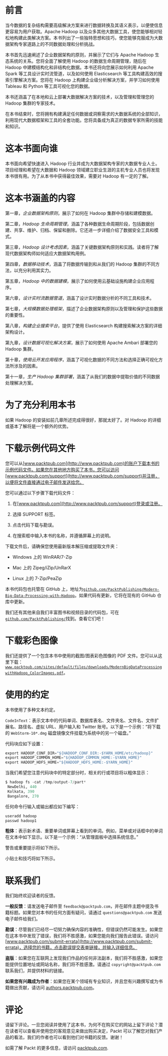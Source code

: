 # 前言

当今数据的复杂结构需要高级解决方案来进行数据转换及其语义表示，以便使信息更容易为用户获取。Apache Hadoop 以及众多其他大数据工具，使您能够相对轻松地构建此类解决方案。本书列出了一些独特思想和技巧，使您能够克服成为大数据架构专家道路上的不同数据处理和分析挑战。

本书首先迅速阐述了企业数据架构的原则，并展示了它们与 Apache Hadoop 生态系统的关系。您将全面了解使用 Hadoop 的数据生命周期管理，随后在 Hadoop 中建模结构化和非结构化数据。本书还将向您展示如何利用 Apache Spark 等工具设计实时流管道，以及如何使用 Elasticsearch 等工具构建高效的搜索引擎解决方案。您将在 Hadoop 上构建企业级分析解决方案，并学习如何使用 Tableau 和 Python 等工具可视化您的数据。

本书还涵盖了在本地和云上部署大数据解决方案的技术，以及管理和管理您的 Hadoop 集群的专家技术。

在本书结束时，您将拥有构建满足任何数据或洞察需求的大数据系统的全部知识，利用现代大数据框架和工具的全套功能。您将具备成为真正的数据专家所需的技能和知识。

# 这本书面向谁

本书面向希望快速进入 Hadoop 行业并成为大数据架构专家的大数据专业人士。项目经理和希望在大数据和 Hadoop 领域建立职业生涯的主机专业人员也将发现本书很有用。为了从本书中获得最佳效果，需要对 Hadoop 有一定的了解。

# 这本书涵盖的内容

第一章，*企业数据架构原则*，展示了如何在 Hadoop 集群中存储和建模数据。

第二章，*Hadoop 生命周期管理*，涵盖了各种数据生命周期阶段，包括数据创建、共享、维护、归档、保留和删除。它还进一步详细介绍了数据安全工具和模式。

第三章，*Hadoop 设计考虑因素*，涵盖了关键数据架构原则和实践。读者将了解现代数据架构师如何适应大数据架构用例。

第四章，*数据移动技术*，涵盖了将数据传输到和从我们的 Hadoop 集群的不同方法，以充分利用其实力。

第五章，*Hadoop 中的数据建模*，展示了如何使用云基础设施构建企业应用程序。

第六章，*设计实时流数据管道*，涵盖了设计实时数据分析的不同工具和技术。

第七章，*大规模数据处理框架*，描述了企业数据架构原则以及管理和保护这些数据的重要性。

第八章，*构建企业搜索平台*，提供了使用 Elasticsearch 构建搜索解决方案的详细架构设计。

第九章，*设计数据可视化解决方案*，展示了如何使用 Apache Ambari 部署您的 Hadoop 集群。

第十章，*使用云开发应用程序*，涵盖了可视化数据的不同方法和选择正确可视化方法所涉及的因素。

第十一章，*生产 Hadoop 集群部署*，涵盖了从我们的数据中提取价值的不同数据处理解决方案。

# 为了充分利用本书

如果 Hadoop 的安装如前几章所述完成得很好，那就太好了。对 Hadoop 的详细或基本了解将是一个额外的优势。

# 下载示例代码文件

您可以从[www.packtpub.com](http://www.packtpub.com)的账户下载本书的示例代码文件。如果您在其他地方购买了本书，您可以访问[www.packtpub.com/support](http://www.packtpub.com/support)并注册，以便将文件直接通过电子邮件发送给您。

您可以通过以下步骤下载代码文件：

1.  在[www.packtpub.com](http://www.packtpub.com/support)登录或注册。

1.  选择 SUPPORT 标签。

1.  点击代码下载与勘误。

1.  在搜索框中输入本书的名称，并遵循屏幕上的说明。

下载文件后，请确保您使用最新版本解压缩或提取文件夹：

+   Windows 上的 WinRAR/7-Zip

+   Mac 上的 Zipeg/iZip/UnRarX

+   Linux 上的 7-Zip/PeaZip

本书代码包也托管在 GitHub 上，地址为[`github.com/PacktPublishing/Modern-Big-Data-Processing-with-Hadoop`](https://github.com/PacktPublishing/Modern-Big-Data-Processing-with-Hadoop)。如果代码有更新，它将在现有的 GitHub 仓库中更新。

我们还有其他来自我们丰富图书和视频目录的代码包，可在[`github.com/PacktPublishing/`](https://github.com/PacktPublishing/)找到。查看它们吧！

# 下载彩色图像

我们还提供了一个包含本书中使用的截图/图表彩色图像的 PDF 文件。您可以从这里下载：[`www.packtpub.com/sites/default/files/downloads/ModernBigDataProcessingwithHadoop_ColorImages.pdf`](http://www.packtpub.com/sites/default/files/downloads/ModernBigDataProcessingwithHadoop_ColorImages.pdf)。

# 使用的约定

本书使用了多种文本约定。

`CodeInText`：表示文本中的代码单词、数据库表名、文件夹名、文件名、文件扩展名、路径名、虚拟 URL、用户输入和 Twitter 账号。以下是一个示例：“将下载的 `WebStorm-10*.dmg` 磁盘镜像文件挂载为系统中的另一个磁盘。”

代码块应如下设置：

```py
export HADOOP_CONF_DIR="${HADOOP_CONF_DIR:-$YARN_HOME/etc/hadoop}"
export HADOOP_COMMON_HOME="${HADOOP_COMMON_HOME:-$YARN_HOME}"
export HADOOP_HDFS_HOME="${HADOOP_HDFS_HOME:-$YARN_HOME}"  
```

当我们希望您注意代码块中的特定部分时，相关的行或项目将以粗体显示：

```py
$ hadoop fs -cat /tmp/output-7/part*
 NewDelhi, 440
 Kolkata, 390
 Bangalore, 270
```

任何命令行输入或输出都应如下编写：

```py
useradd hadoop
passwd hadoop1 
```

**粗体**：表示新术语、重要单词或屏幕上看到的单词。例如，菜单或对话框中的单词在文本中如下显示。以下是一个示例：“从管理面板中选择系统信息。”

警告或重要提示将如下所示。

小贴士和技巧将如下所示。

# 联系我们

我们始终欢迎读者的反馈。

**一般反馈**：请发送电子邮件至 `feedback@packtpub.com`，并在邮件主题中提及书籍标题。如果您对本书的任何方面有疑问，请通过 `questions@packtpub.com` 发送电子邮件给我们。

**勘误**：尽管我们已经尽一切努力确保内容的准确性，但错误仍然可能发生。如果您在这本书中发现了错误，我们将不胜感激，如果您能向我们报告此错误。请访问 [www.packtpub.com/submit-errata](http://www.packtpub.com/submit-errata)，选择您的书籍，点击勘误提交表单链接，并输入详细信息。

**盗版**：如果您在互联网上发现我们作品的任何非法副本，我们将不胜感激，如果您能提供位置地址或网站名称，我们将不胜感激。请通过 `copyright@packtpub.com` 联系我们，并提供材料的链接。

**如果您有兴趣成为作者**：如果您在某个领域有专业知识，并且您有兴趣撰写或为书籍做出贡献，请访问 [authors.packtpub.com](http://authors.packtpub.com/)。

# 评论

请留下评论。一旦您阅读并使用了这本书，为何不在购买它的网站上留下评论？潜在读者可以查看并使用您的客观意见来做出购买决定，Packt 可以了解您对我们产品的看法，我们的作者也可以看到他们对书籍的反馈。谢谢！

如需了解 Packt 的更多信息，请访问 [packtpub.com](https://www.packtpub.com/).
